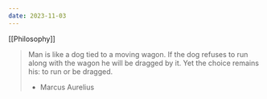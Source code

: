 ```yaml
---
date: 2023-11-03
---
```


[[Philosophy]]

> Man is like a dog tied to a moving wagon. If the dog refuses to run along with the wagon he will be dragged by it. Yet the choice remains his: to run or be dragged.
> - Marcus Aurelius 

